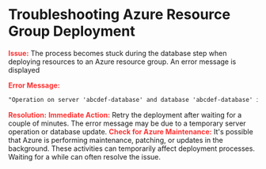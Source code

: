 # Troubleshooting Azure Resource Group Deployment



<strong style="color: red; opacity: 0.80;">Issue:</strong> The process becomes stuck during the database step when deploying resources to an Azure resource group. An error message is displayed

 <strong style="color: red; opacity: 0.80;">Error Message:</strong> 
 ```diff
 "Operation on server 'abcdef-database' and database 'abcdef-database' is in progress. Please wait a few minutes before trying again.
```


<strong style="color: red; opacity: 0.80;">Resolution:</strong>
<strong style="color: red; opacity: 0.80;">Immediate Action:</strong> Retry the deployment after waiting for a couple of minutes. The error message may be due to a temporary server operation or database update.
<strong style="color: red; opacity: 0.80;">Check for Azure Maintenance:</strong> It's possible that Azure is performing maintenance, patching, or updates in the background. 
These activities can temporarily affect deployment processes. Waiting for a while can often resolve the issue.


<!-- ```diff
- text in red
+ text in green
! text in orange
# text in gray
@@ text in purple (and bold)@@
``` -->